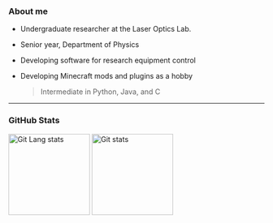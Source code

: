 ### About me

- Undergraduate researcher at the Laser Optics Lab.
- Senior year, Department of Physics
- Developing software for research equipment control
- Developing Minecraft mods and plugins as a hobby

  > Intermediate in Python, Java, and C

---

### GitHub Stats

<a href="#"><img src="https://github-readme-stats.vercel.app/api/top-langs/?username=Shihyeon&langs_count=6&layout=compact&theme=react" alt="Git Lang stats" height="160px" /></a>
<a href="#"><img src="https://github-readme-stats.vercel.app/api?username=Shihyeon&count_private=true&show_icons=true&theme=react" alt="Git stats" height="160px" /></a>

<!--
**Shihyeon/Shihyeon** is a ✨ _special_ ✨ repository because its `README.md` (this file) appears on your GitHub profile.

Here are some ideas to get you started:

- 🔭 I’m currently working on ...
- 🌱 I’m currently learning ...
- 👯 I’m looking to collaborate on ...
- 🤔 I’m looking for help with ...
- 💬 Ask me about ...
- 📫 How to reach me: ...
- 😄 Pronouns: ...
- ⚡ Fun fact: ...
-->
